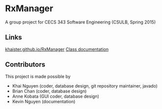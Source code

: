 # RxManager
A group project for CECS 343 Software Engineering (CSULB, Spring 2015)

## Links
[khaister.github.io/RxManager](http://khaister.github.io/RxManager)
[Class documentation](http://khaister.github.io/RxManager/doc/)

## Contributors
This project is made possible by
* Khai Nguyen (coder, database design, git repository maintainer, javado)
* Brian Chan (coder, database design)
* Anne Kobata (GUI coder, database design)
* Kevin Nguyen (documentation)
